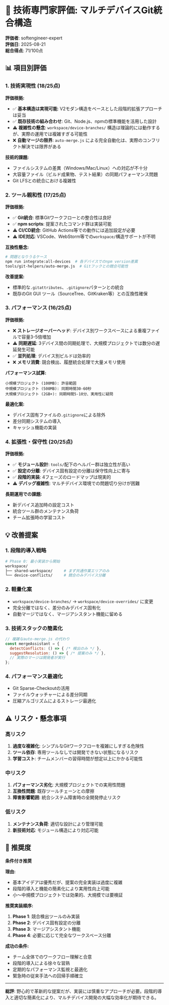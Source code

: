 # 🔧 **技術専門家評価: マルチデバイスGit統合構造**

**評価者**: softengineer-expert  
**評価日**: 2025-08-21  
**総合得点**: 71/100点

## 📊 **項目別評価**

### 1. 技術実現性 (18/25点)

**評価根拠:**
- ✅ **基本構造は実現可能**: V2モダン構造をベースとした段階的拡張アプローチは妥当
- ✅ **既存技術の組み合わせ**: Git、Node.js、npmの標準機能を活用した設計
- ⚠️ **複雑性の懸念**: `workspace/device-branches/` 構造は理論的には動作するが、実際の運用では複雑すぎる可能性
- ❌ **自動マージの限界**: `auto-merge.js` による完全自動化は、実際のコンフリクト解決では限界がある

**技術的課題:**
- ファイルシステムの差異（Windows/Mac/Linux）への対応が不十分
- 大容量ファイル（ビルド成果物、テスト結果）の同期パフォーマンス問題
- Git LFSとの統合における複雑性

### 2. ツール親和性 (17/25点)

**評価根拠:**
- ✅ **Git統合**: 標準Gitワークフローとの整合性は良好
- ✅ **npm scripts**: 提案されたコマンド群は実装可能
- ⚠️ **CI/CD統合**: GitHub Actions等での動作には追加設定が必要
- ⚠️ **IDE対応**: VSCode、WebStorm等での`workspace/`構造サポートが不明

**互換性懸念:**
```bash
# 問題となりうるケース
npm run integrate:all-devices  # 各デバイスでのnpm version差異
tools/git-helpers/auto-merge.js  # Gitフックとの競合可能性
```

**改善提案:**
- 標準的な`.gitattributes`、`.gitignore`パターンとの統合
- 既存のGit GUI ツール（SourceTree、GitKraken等）との互換性確保

### 3. パフォーマンス (16/25点)

**評価根拠:**
- ❌ **ストレージオーバーヘッド**: デバイス別ワークスペースによる重複ファイルで容量3-5倍増加
- ⚠️ **同期遅延**: 3デバイス間の同期処理で、大規模プロジェクトでは数分の遅延発生可能
- ✅ **並列処理**: デバイス別ビルドは効率的
- ❌ **メモリ消費**: 競合検出、履歴統合処理で大量メモリ使用

**パフォーマンス試算:**
```
小規模プロジェクト (100MB): 許容範囲
中規模プロジェクト (500MB): 同期時間30-60秒
大規模プロジェクト (2GB+): 同期時間5-10分、実用性に疑問
```

**最適化案:**
- デバイス固有ファイルの`.gitignore`による除外
- 差分同期システムの導入
- キャッシュ機能の実装

### 4. 拡張性・保守性 (20/25点)

**評価根拠:**
- ✅ **モジュール設計**: `tools/`配下のヘルパー群は独立性が高い
- ✅ **設定の分離**: デバイス固有設定の分離は保守性向上に寄与
- ✅ **段階的実装**: 4フェーズのロードマップは現実的
- ⚠️ **デバッグ複雑性**: マルチデバイス環境での問題切り分けが困難

**長期運用での課題:**
- 新デバイス追加時の設定コスト
- 統合ツール群のメンテナンス負荷
- チーム拡張時の学習コスト

## 💡 **改善提案**

### **1. 段階的導入戦略**
```bash
# Phase 0: 最小実装から開始
workspace/
├── shared-workspace/     # まず共通作業エリアのみ
└── device-conflicts/     # 競合のみデバイス分離
```

### **2. 軽量化案**
- `workspace/device-branches/` → `workspace/device-overrides/` に変更
- 完全分離ではなく、差分のみデバイス固有化
- 自動マージではなく、マージアシスタント機能に留める

### **3. 技術スタックの簡素化**
```javascript
// 複雑なauto-merge.js の代わり
const mergeAssistant = {
  detectConflicts: () => { /* 検出のみ */ },
  suggestResolution: () => { /* 提案のみ */ },
  // 実際のマージは開発者が実行
};
```

### **4. パフォーマンス最適化**
- Git Sparse-Checkoutの活用
- ファイルウォッチャーによる差分同期
- 圧縮アルゴリズムによるストレージ最適化

## ⚠️ **リスク・懸念事項**

### **高リスク**
1. **過度な複雑化**: シンプルなGitワークフローを複雑にしすぎる危険性
2. **ツール依存**: 専用ツールなしでは開発できない状態になるリスク
3. **学習コスト**: チームメンバーの習得時間が想定以上にかかる可能性

### **中リスク**
1. **パフォーマンス劣化**: 大規模プロジェクトでの実用性問題
2. **互換性問題**: 既存ツールチェーンとの摩擦
3. **障害影響範囲**: 統合システム障害時の全開発停止リスク

### **低リスク**
1. **メンテナンス負荷**: 適切な設計により管理可能
2. **新技術対応**: モジュール構造により対応可能

## 🎯 **推奨度**

**条件付き推奨**

**理由:**
- 基本アイデアは優秀だが、提案の完全実装は過度に複雑
- 段階的導入と機能の簡素化により実用性向上可能
- 小〜中規模プロジェクトでは効果的、大規模では要検証

**推奨実装順序:**
1. **Phase 1**: 競合検出ツールのみ実装
2. **Phase 2**: デバイス固有設定の分離
3. **Phase 3**: マージアシスタント機能
4. **Phase 4**: 必要に応じて完全なワークスペース分離

**成功の条件:**
- チーム全体でのワークフロー理解と合意
- 段階的導入による徐々な習熟
- 定期的なパフォーマンス監視と最適化
- 緊急時の従来手法への回帰手順確立

---

**総評**: 野心的で革新的な提案だが、実装には慎重なアプローチが必要。段階的導入と適切な簡素化により、マルチデバイス開発の大幅な効率化が期待できる。